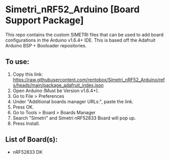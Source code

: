 # Simetri_nRF52_Arduino [Board Support Package]

This repo contains the custom SIMETRI files that can be used to add board configurations in the Arduino v1.6.4+ IDE. This is based off the Adafruit Arduino BSP + Booloader repositories.

## To use:
1. Copy this link: https://raw.githubusercontent.com/rentobox/Simetri_nRF52_Arduino/refs/heads/main/package_adafruit_index.json
2. Open Arduino (Must be Version v1.6.4+).
3. Go to File > Preferences
4. Under "Additional boards manager URLs:", paste the link.
5. Press OK.
6. Go to Tools > Board > Boards Manager
7. Search "Simetri" and Simetri nRF52833 Board will pop up.
8. Press Install.

## List of Board(s):
 - nRF52833 DK
